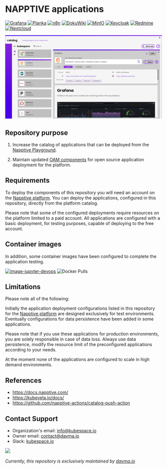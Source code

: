 # NAPPTIVE applications

[![Grafana](https://github.com/kubespace-io/napptive-applications/actions/workflows/grafana-actions.yml/badge.svg)](https://github.com/kubespace-io/napptive-applications/actions/workflows/grafana-actions.yml)
[![Planka](https://github.com/kubespace-io/napptive-applications/actions/workflows/planka-actions.yml/badge.svg)](https://github.com/kubespace-io/napptive-applications/actions/workflows/planka-actions.yml)
[![n8n](https://github.com/kubespace-io/napptive-applications/actions/workflows/n8n-actions.yml/badge.svg)](https://github.com/kubespace-io/napptive-applications/actions/workflows/n8n-actions.yml)
[![DokuWiki](https://github.com/kubespace-io/napptive-applications/actions/workflows/dokuwiki-actions.yml/badge.svg)](https://github.com/kubespace-io/napptive-applications/actions/workflows/dokuwiki-actions.yml)
[![MinIO](https://github.com/kubespace-io/napptive-applications/actions/workflows/minio-actions.yml/badge.svg)](https://github.com/kubespace-io/napptive-applications/actions/workflows/minio-actions.yml)
[![Keycloak](https://github.com/kubespace-io/napptive-applications/actions/workflows/keycloak-actions.yml/badge.svg)](https://github.com/kubespace-io/napptive-applications/actions/workflows/keycloak-actions.yml)
[![Redmine](https://github.com/kubespace-io/napptive-applications/actions/workflows/redmine-actions.yml/badge.svg)](https://github.com/kubespace-io/napptive-applications/actions/workflows/redmine-actions.yml)
[![Nextcloud](https://github.com/kubespace-io/napptive-applications/actions/workflows/nextcloud-actions.yml/badge.svg)](https://github.com/kubespace-io/napptive-applications/actions/workflows/nextcloud-actions.yml)

<img src="https://raw.githubusercontent.com/kubespace-io/documentation-resources/main/images/catalog-example1.png"/>

## Repository purpose

1. Increase the catalog of applications that can be deployed from the [Napptive Playground](https://playground.napptive.dev/).

2. Maintain updated [OAM components](./applications/) for open source application deployment for the platform.

## Requirements

To deploy the components of this repository you will need an account on the [Napptive platform](https://napptive.com/). You can deploy the applications, configured in this repository, directly from the platform catalog.

Please note that some of the configured deployments require resources on the platform limited to a paid account. 
All applications are configured with a basic deployment, for testing purposes, capable of deploying to the free account.

## Container images

In addition, some container images have been configured to complete the application testing.

[![image-jupyter-devops](https://github.com/kubespace-io/napptive-applications/actions/workflows/image-jupyter-devops.yml/badge.svg)](https://github.com/kubespace-io/napptive-applications/actions/workflows/image-jupyter-devops.yml)
![Docker Pulls](https://img.shields.io/docker/pulls/kubespacedev/jupyter-devops?logo=docker&logoColor=white)

## Limitations

Please note all of the following:

Initially the application deployment configurations listed in this repository for the [Napptive platform](https://napptive.com/) are designed exclusively for test environments. Eventually configurations for data persistence have been added in some applications.

Please note that if you use these applications for production environments, you are solely responsible in case of data loss. Always use data persistence, modify the resource limit of the preconfigured applications according to your needs.

At the moment none of the applications are configured to scale in high demand environments.

## References
* https://docs.napptive.com/
* https://kubevela.io/docs/
* https://github.com/napptive-actions/catalog-push-action

## Contact Support

- Organization's email: [info@kubespace.io](mailto:info@kubespace.io)
- Owner email: [contact@davma.io](mailto:contact@davma.io)
- Slack: [kubespace.io](https://join.slack.com/t/kubespaceio/shared_invite/zt-1twwd0egh-L8Hz1qz__BJXPQqOUdy3JA)

<img src="https://raw.githubusercontent.com/kubespace-io/.github/main/resources/images/kubespace.io-logo-black.png" width="600"/>


*Currently, this repository is exclusively maintained by [davma.io](https://github.com/davma-io)*